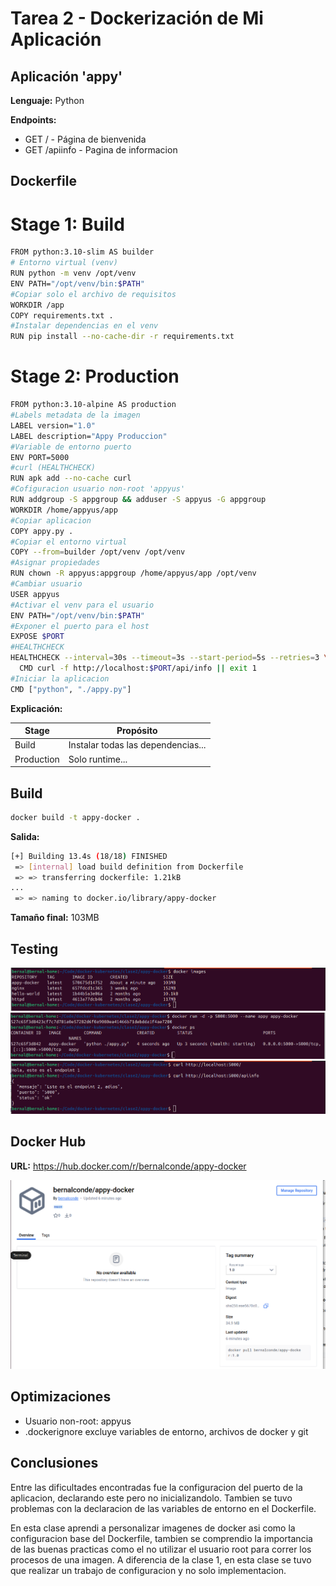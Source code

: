 # Tarea 2 - Dockerización de Mi Aplicación

## Aplicación 'appy'

**Lenguaje:** Python

**Endpoints:**
- GET / - Página de bienvenida
- GET /apiinfo - Pagina de informacion

## Dockerfile

# Stage 1: Build
```bash
FROM python:3.10-slim AS builder
# Entorno virtual (venv)
RUN python -m venv /opt/venv
ENV PATH="/opt/venv/bin:$PATH"
#Copiar solo el archivo de requisitos
WORKDIR /app
COPY requirements.txt .
#Instalar dependencias en el venv
RUN pip install --no-cache-dir -r requirements.txt
```

# Stage 2: Production
```bash
FROM python:3.10-alpine AS production
#Labels metadata de la imagen
LABEL version="1.0"
LABEL description="Appy Produccion"
#Variable de entorno puerto
ENV PORT=5000
#curl (HEALTHCHECK)
RUN apk add --no-cache curl
#Cofiguracion usuario non-root 'appyus'
RUN addgroup -S appgroup && adduser -S appyus -G appgroup
WORKDIR /home/appyus/app
#Copiar aplicacion
COPY appy.py .
#Copiar el entorno virtual
COPY --from=builder /opt/venv /opt/venv
#Asignar propiedades
RUN chown -R appyus:appgroup /home/appyus/app /opt/venv
#Cambiar usuario
USER appyus
#Activar el venv para el usuario
ENV PATH="/opt/venv/bin:$PATH"
#Exponer el puerto para el host
EXPOSE $PORT
#HEALTHCHECK
HEALTHCHECK --interval=30s --timeout=3s --start-period=5s --retries=3 \
  CMD curl -f http://localhost:$PORT/api/info || exit 1
#Iniciar la aplicacion
CMD ["python", "./appy.py"]
```

**Explicación:**

| Stage | Propósito |
|-------|-----------|
| Build | Instalar todas las dependencias... |
| Production | Solo runtime... |

## Build

```bash
docker build -t appy-docker .
```

**Salida:**
```bash
[+] Building 13.4s (18/18) FINISHED                                                                         docker:default
 => [internal] load build definition from Dockerfile                                                                  0.0s
 => => transferring dockerfile: 1.21kB                                                                                0.0s
...
 => => naming to docker.io/library/appy-docker                                                                        0.0s
```

**Tamaño final:** 103MB

## Testing

![Docker Images](screenshots/01_images.png)
![Container Running](screenshots/02_dockerps.png)
![API Response](screenshots/03_curl.png)

## Docker Hub

**URL:** https://hub.docker.com/r/bernalconde/appy-docker

![Docker Hub](screenshots/06_repo.png)

## Optimizaciones

- Usuario non-root: appyus
- .dockerignore excluye variables de entorno, archivos de docker y git

## Conclusiones

Entre las dificultades encontradas fue la configuracion del puerto de la aplicacion, declarando este pero no inicializandolo. Tambien se tuvo problemas con la declaracion de las variables de entorno en el Dockerfile.

En esta clase aprendi a personalizar imagenes de docker asi como la configuracion base del Dockerfile, tambien se comprendio la importancia de las buenas practicas como el no utilizar el usuario root para correr los procesos de una imagen. A diferencia de la clase 1, en esta clase se tuvo que realizar un trabajo de configuracion y no solo implementacion. 
